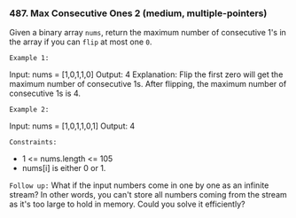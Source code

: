 ### 487. Max Consecutive Ones 2 (medium, multiple-pointers)

Given a binary array `nums`, return the maximum number of consecutive 1's in the array if you can `flip` at most one `0`.

`Example 1:`

Input: nums = [1,0,1,1,0]
Output: 4
Explanation: Flip the first zero will get the maximum number of consecutive 1s. After flipping, the maximum number of consecutive 1s is 4.

`Example 2:`

Input: nums = [1,0,1,1,0,1]
Output: 4

`Constraints:`

- 1 <= nums.length <= 105
- nums[i] is either 0 or 1.

`Follow up:` What if the input numbers come in one by one as an infinite stream? In other words, you can't store all numbers coming from the stream as it's too large to hold in memory. Could you solve it efficiently?
